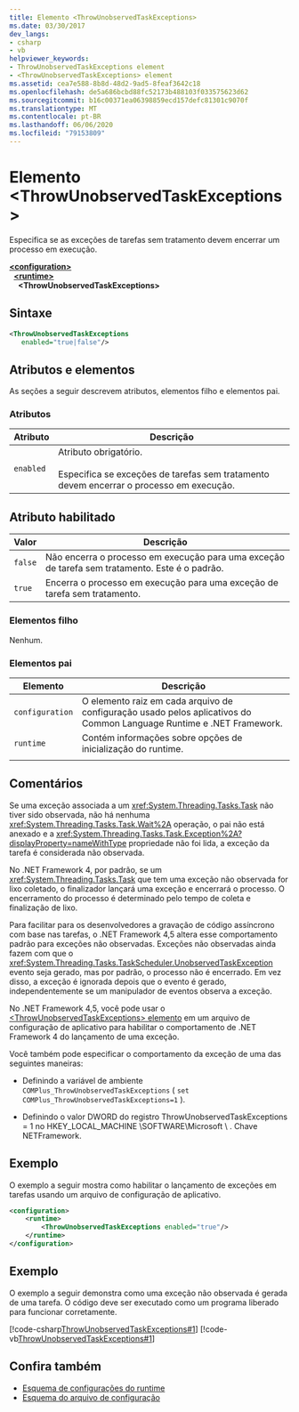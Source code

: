 ```yaml
---
title: Elemento <ThrowUnobservedTaskExceptions>
ms.date: 03/30/2017
dev_langs:
- csharp
- vb
helpviewer_keywords:
- ThrowUnobservedTaskExceptions element
- <ThrowUnobservedTaskExceptions> element
ms.assetid: cea7e588-8b8d-48d2-9ad5-8feaf3642c18
ms.openlocfilehash: de5a686bcbd88fc52173b488103f033575623d62
ms.sourcegitcommit: b16c00371ea06398859ecd157defc81301c9070f
ms.translationtype: MT
ms.contentlocale: pt-BR
ms.lasthandoff: 06/06/2020
ms.locfileid: "79153809"
---
```

# <a name="throwunobservedtaskexceptions-element"></a>Elemento \<ThrowUnobservedTaskExceptions>
Especifica se as exceções de tarefas sem tratamento devem encerrar um processo em execução.  
  
[**\<configuration>**](../configuration-element.md)\
&nbsp;&nbsp;[**\<runtime>**](runtime-element.md)\
&nbsp;&nbsp;&nbsp;&nbsp;**\<ThrowUnobservedTaskExceptions>**  
  
## <a name="syntax"></a>Sintaxe  
  
```xml  
<ThrowUnobservedTaskExceptions  
   enabled="true|false"/>  
```  
  
## <a name="attributes-and-elements"></a>Atributos e elementos  
 As seções a seguir descrevem atributos, elementos filho e elementos pai.  
  
### <a name="attributes"></a>Atributos  
  
|Atributo|Descrição|  
|---------------|-----------------|  
|`enabled`|Atributo obrigatório.<br /><br /> Especifica se exceções de tarefas sem tratamento devem encerrar o processo em execução.|  
  
## <a name="enabled-attribute"></a>Atributo habilitado  
  
|Valor|Descrição|  
|-----------|-----------------|  
|`false`|Não encerra o processo em execução para uma exceção de tarefa sem tratamento. Este é o padrão.|  
|`true`|Encerra o processo em execução para uma exceção de tarefa sem tratamento.|  
  
### <a name="child-elements"></a>Elementos filho  
 Nenhum.  
  
### <a name="parent-elements"></a>Elementos pai  
  
|Elemento|Descrição|  
|-------------|-----------------|  
|`configuration`|O elemento raiz em cada arquivo de configuração usado pelos aplicativos do Common Language Runtime e .NET Framework.|  
|`runtime`|Contém informações sobre opções de inicialização do runtime.|  
|||  
  
## <a name="remarks"></a>Comentários  
 Se uma exceção associada a um <xref:System.Threading.Tasks.Task> não tiver sido observada, não há nenhuma <xref:System.Threading.Tasks.Task.Wait%2A> operação, o pai não está anexado e a <xref:System.Threading.Tasks.Task.Exception%2A?displayProperty=nameWithType> propriedade não foi lida, a exceção da tarefa é considerada não observada.  
  
 No .NET Framework 4, por padrão, se um <xref:System.Threading.Tasks.Task> que tem uma exceção não observada for lixo coletado, o finalizador lançará uma exceção e encerrará o processo. O encerramento do processo é determinado pelo tempo de coleta e finalização de lixo.  
  
 Para facilitar para os desenvolvedores a gravação de código assíncrono com base nas tarefas, o .NET Framework 4,5 altera esse comportamento padrão para exceções não observadas. Exceções não observadas ainda fazem com que o <xref:System.Threading.Tasks.TaskScheduler.UnobservedTaskException> evento seja gerado, mas por padrão, o processo não é encerrado. Em vez disso, a exceção é ignorada depois que o evento é gerado, independentemente se um manipulador de eventos observa a exceção.  
  
 No .NET Framework 4,5, você pode usar o [ \<ThrowUnobservedTaskExceptions> elemento](throwunobservedtaskexceptions-element.md) em um arquivo de configuração de aplicativo para habilitar o comportamento de .NET Framework 4 do lançamento de uma exceção.  
  
 Você também pode especificar o comportamento da exceção de uma das seguintes maneiras:  
  
- Definindo a variável de ambiente `COMPlus_ThrowUnobservedTaskExceptions` ( `set COMPlus_ThrowUnobservedTaskExceptions=1` ).  
  
- Definindo o valor DWORD do registro ThrowUnobservedTaskExceptions = 1 no HKEY_LOCAL_MACHINE \SOFTWARE\Microsoft \\ . Chave NETFramework.  
  
## <a name="example"></a>Exemplo  
 O exemplo a seguir mostra como habilitar o lançamento de exceções em tarefas usando um arquivo de configuração de aplicativo.  
  
```xml  
<configuration>
    <runtime>
        <ThrowUnobservedTaskExceptions enabled="true"/>
    </runtime>
</configuration>  
```  
  
## <a name="example"></a>Exemplo  
 O exemplo a seguir demonstra como uma exceção não observada é gerada de uma tarefa. O código deve ser executado como um programa liberado para funcionar corretamente.  
  
 [!code-csharp[ThrowUnobservedTaskExceptions#1](../../../../../samples/snippets/csharp/VS_Snippets_CLR/throwunobservedtaskexceptions/cs/program.cs#1)]
 [!code-vb[ThrowUnobservedTaskExceptions#1](../../../../../samples/snippets/visualbasic/VS_Snippets_CLR/throwunobservedtaskexceptions/vb/program.vb#1)]  
  
## <a name="see-also"></a>Confira também

- [Esquema de configurações do runtime](index.md)
- [Esquema do arquivo de configuração](../index.md)
